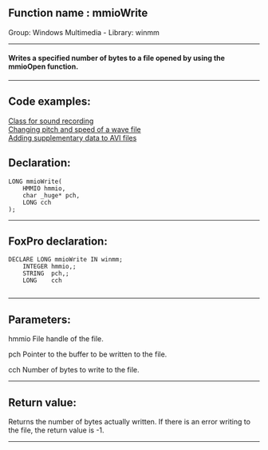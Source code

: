 
## Function name : mmioWrite
Group: Windows Multimedia - Library: winmm    
***  


#### Writes a specified number of bytes to a file opened by using the mmioOpen function.

***  


## Code examples:
[Class for sound recording](../../samples/sample_420.md)  
[Changing pitch and speed of a wave file](../../samples/sample_422.md)  
[Adding supplementary data to AVI files](../../samples/sample_481.md)  

## Declaration:
```foxpro  
LONG mmioWrite(
	HMMIO hmmio,
	char _huge* pch,
	LONG cch
);  
```  
***  


## FoxPro declaration:
```foxpro  
DECLARE LONG mmioWrite IN winmm;
	INTEGER hmmio,;
	STRING  pch,;
	LONG    cch
  
```  
***  


## Parameters:
hmmio
File handle of the file.

pch
Pointer to the buffer to be written to the file.

cch
Number of bytes to write to the file.
  
***  


## Return value:
Returns the number of bytes actually written. If there is an error writing to the file, the return value is -1.  
***  


